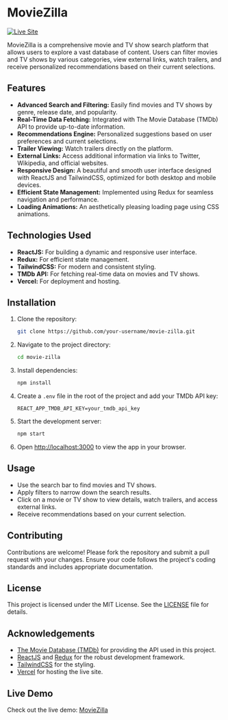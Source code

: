 # MovieZilla

[![Live Site](https://img.shields.io/badge/Live_Site-movie--zilla--rho.vercel.app-brightgreen)](https://movie-zilla-rho.vercel.app/)

MovieZilla is a comprehensive movie and TV show search platform that allows users to explore a vast database of content. Users can filter movies and TV shows by various categories, view external links, watch trailers, and receive personalized recommendations based on their current selections.

## Features

- **Advanced Search and Filtering:** Easily find movies and TV shows by genre, release date, and popularity.
- **Real-Time Data Fetching:** Integrated with The Movie Database (TMDb) API to provide up-to-date information.
- **Recommendations Engine:** Personalized suggestions based on user preferences and current selections.
- **Trailer Viewing:** Watch trailers directly on the platform.
- **External Links:** Access additional information via links to Twitter, Wikipedia, and official websites.
- **Responsive Design:** A beautiful and smooth user interface designed with ReactJS and TailwindCSS, optimized for both desktop and mobile devices.
- **Efficient State Management:** Implemented using Redux for seamless navigation and performance.
- **Loading Animations:** An aesthetically pleasing loading page using CSS animations.

## Technologies Used

- **ReactJS:** For building a dynamic and responsive user interface.
- **Redux:** For efficient state management.
- **TailwindCSS:** For modern and consistent styling.
- **TMDb API:** For fetching real-time data on movies and TV shows.
- **Vercel:** For deployment and hosting.

## Installation

1. Clone the repository:
    ```bash
    git clone https://github.com/your-username/movie-zilla.git
    ```

2. Navigate to the project directory:
    ```bash
    cd movie-zilla
    ```

3. Install dependencies:
    ```bash
    npm install
    ```

4. Create a `.env` file in the root of the project and add your TMDb API key:
    ```plaintext
    REACT_APP_TMDB_API_KEY=your_tmdb_api_key
    ```

5. Start the development server:
    ```bash
    npm start
    ```

6. Open [http://localhost:3000](http://localhost:3000) to view the app in your browser.

## Usage

- Use the search bar to find movies and TV shows.
- Apply filters to narrow down the search results.
- Click on a movie or TV show to view details, watch trailers, and access external links.
- Receive recommendations based on your current selection.

## Contributing

Contributions are welcome! Please fork the repository and submit a pull request with your changes. Ensure your code follows the project's coding standards and includes appropriate documentation.

## License

This project is licensed under the MIT License. See the [LICENSE](LICENSE) file for details.

## Acknowledgements

- [The Movie Database (TMDb)](https://www.themoviedb.org/) for providing the API used in this project.
- [ReactJS](https://reactjs.org/) and [Redux](https://redux.js.org/) for the robust development framework.
- [TailwindCSS](https://tailwindcss.com/) for the styling.
- [Vercel](https://vercel.com/) for hosting the live site.

## Live Demo

Check out the live demo: [MovieZilla](https://movie-zilla-rho.vercel.app/)

